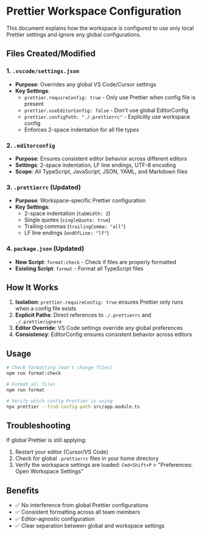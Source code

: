 # Prettier Workspace Configuration

This document explains how the workspace is configured to use only local Prettier settings and ignore any global configurations.

## Files Created/Modified

### 1. `.vscode/settings.json`

- **Purpose**: Overrides any global VS Code/Cursor settings
- **Key Settings**:
  - `prettier.requireConfig: true` - Only use Prettier when config file is present
  - `prettier.useEditorConfig: false` - Don't use global EditorConfig
  - `prettier.configPath: "./.prettierrc"` - Explicitly use workspace config
  - Enforces 2-space indentation for all file types

### 2. `.editorconfig`

- **Purpose**: Ensures consistent editor behavior across different editors
- **Settings**: 2-space indentation, LF line endings, UTF-8 encoding
- **Scope**: All TypeScript, JavaScript, JSON, YAML, and Markdown files

### 3. `.prettierrc` (Updated)

- **Purpose**: Workspace-specific Prettier configuration
- **Key Settings**:
  - 2-space indentation (`tabWidth: 2`)
  - Single quotes (`singleQuote: true`)
  - Trailing commas (`trailingComma: "all"`)
  - LF line endings (`endOfLine: "lf"`)

### 4. `package.json` (Updated)

- **New Script**: `format:check` - Check if files are properly formatted
- **Existing Script**: `format` - Format all TypeScript files

## How It Works

1. **Isolation**: `prettier.requireConfig: true` ensures Prettier only runs when a config file exists
2. **Explicit Paths**: Direct references to `./.prettierrc` and `./.prettierignore`
3. **Editor Override**: VS Code settings override any global preferences
4. **Consistency**: EditorConfig ensures consistent behavior across editors

## Usage

```bash
# Check formatting (won't change files)
npm run format:check

# Format all files
npm run format

# Verify which config Prettier is using
npx prettier --find-config-path src/app.module.ts
```

## Troubleshooting

If global Prettier is still applying:

1. Restart your editor (Cursor/VS Code)
2. Check for global `.prettierrc` files in your home directory
3. Verify the workspace settings are loaded: `Cmd+Shift+P` > "Preferences: Open Workspace Settings"

## Benefits

- ✅ No interference from global Prettier configurations
- ✅ Consistent formatting across all team members
- ✅ Editor-agnostic configuration
- ✅ Clear separation between global and workspace settings
